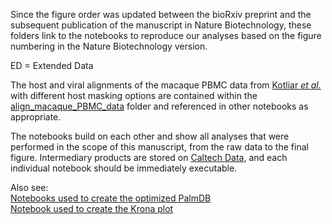 Since the figure order was updated between the bioRxiv preprint and the subsequent publication of the manuscript in Nature Biotechnology, these folders link to the notebooks to reproduce our analyses based on the figure numbering in the Nature Biotechnology version.

ED = Extended Data  

The host and viral alignments of the macaque PBMC data from [Kotliar _et al._](https://www.cell.com/cell/pdf/S0092-8674(20)31308-8.pdf) with different host masking options are contained within the [align_macaque_PBMC_data](https://github.com/pachterlab/LSCHWCP_2023/tree/main/Notebooks/align_macaque_PBMC_data) folder and referenced in other notebooks as appropriate.

The notebooks build on each other and show all analyses that were performed in the scope of this manuscript, from the raw data to the final figure. Intermediary products are stored on [Caltech Data](https://data.caltech.edu/records/sh33z-hrx98?token=eyJhbGciOiJIUzUxMiJ9.eyJpZCI6IjlhNDNkZWVkLTRiODYtNDIwMS1hNTcwLTYyNDZhOGYwZjU3YyIsImRhdGEiOnt9LCJyYW5kb20iOiI3YTU1MDY5MjEzY2Y0ZmMyNjVlODMyYTZlOWQ4MTUxMCJ9.RkUlR18JUioegjOX_7m89ngFcatseZGRLZaadwc8X0GgzCxztvnkNc6rUMT8ozAta2LEcpwhdOq33QOH9Slj7g), and each individual notebook should be immediately executable.

Also see:  
[Notebooks used to create the optimized PalmDB](https://github.com/pachterlab/LSCHWCP_2023/tree/main/Notebooks/create_optimized_palmdb)  
[Notebook used to create the Krona plot](https://github.com/pachterlab/LSCHWCP_2023/tree/main/Notebooks/krona_plot)
